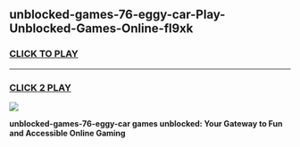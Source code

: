
## unblocked-games-76-eggy-car-Play-Unblocked-Games-Online-fl9xk
<h3>
<a href="https://premium76.site?title=unblocked-games-76-eggy-car&ref=25A">CLICK TO PLAY</a></h3>
<hr>

<h3>
<a href="https://premium76.site?title=unblocked-games-76-eggy-car&ref=25A">CLICK 2 PLAY</a>
  
</h3>

<a href="https://premium76.site?title=unblocked-games-76-eggy-car&ref=25A"><img src="https://clearcache.store/games.png"></a>


**unblocked-games-76-eggy-car games unblocked: Your Gateway to Fun and Accessible Online Gaming**

